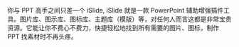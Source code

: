 你与 PPT 高手之间只差一个 iSlide, iSlide 就是一款 PowerPoint 辅助增强插件工具。图片库、图示库、图标库、主题库（模版）等，对任何人而言这都是非常宝贵资源。它能让你不费心不费力，快捷轻松地找到所有需要的图片、图标，制作 PPT 找素材时不再头疼。